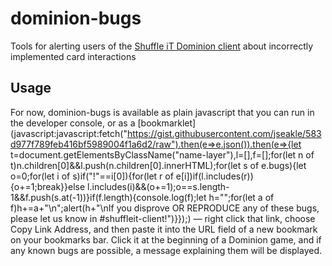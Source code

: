 # dominion-bugs
Tools for alerting users of the [Shuffle iT Dominion client](https://dominion.games) about incorrectly implemented card interactions

## Usage

For now, dominion-bugs is available as plain javascript that you can run in the developer console, or as a [bookmarklet](javascript:javascript:fetch("https://gist.githubusercontent.com/jseakle/583d977f789feb416bf5989004f1a6d2/raw").then(e=>e.json()).then(e=>{let t=document.getElementsByClassName("name-layer"),l=[],f=[];for(let n of t)n.children[0]&&l.push(n.children[0].innerHTML);for(let s of e.bugs){let o=0;for(let i of s)if("!"==i[0]){for(let r of e[i])if(l.includes(r)){o+=1;break}}else l.includes(i)&&(o+=1);o==s.length-1&&f.push(s.at(-1))}if(f.length){console.log(f);let h="";for(let a of f)h+=a+"\n";alert(h+"\nIf you disprove OR REPRODUCE any of these bugs, please let us know in #shuffleit-client!")}});) — right click that link, choose Copy Link Address, and then paste it into the URL field of a new bookmark on your bookmarks bar. Click it at the beginning of a Dominion game, and if any known bugs are possible, a message explaining them will be displayed.
